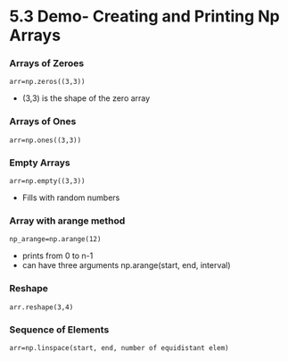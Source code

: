 # 5.3 Demo- Creating and Printing Np Arrays

### Arrays of Zeroes
    arr=np.zeros((3,3))
* (3,3) is the shape of the zero array


### Arrays of Ones
    arr=np.ones((3,3))


### Empty Arrays
    arr=np.empty((3,3))
* Fills with random numbers


### Array with arange method

    np_arange=np.arange(12)
* prints from 0 to n-1
* can have three arguments np.arange(start, end, interval)

### Reshape
    arr.reshape(3,4)

### Sequence of Elements
    arr=np.linspace(start, end, number of equidistant elem)





